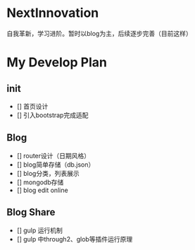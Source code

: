 # NextInnovation
自我革新，学习进阶。暂时以blog为主，后续逐步完善（目前这样）

# My Develop Plan
## init
- [] 首页设计
- [] 引入bootstrap完成适配

## Blog
- [] router设计（日期风格）
- [] blog简单存储（db.json）
- [] blog分类，列表展示
- [] mongodb存储
- [] blog edit online

## Blog Share
- [] gulp 运行机制
- [] gulp 中through2、glob等插件运行原理
